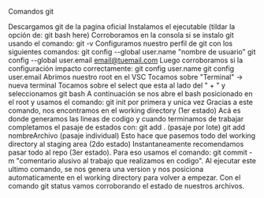 Comandos git

Descargamos git de la pagina oficial
Instalamos el ejecutable (tildar la opción de: git bash here)
Corroboramos en la consola si se instalo git usando el comando: git -v
Configuramos nuestro perfil de git con los siguientes comandos:
git config --global user.name "nombre de usuario"
git config --global user.email email@tuemail.com 
Luego corroboramos si la configuración impacto correctamente:
git config user.name
git config user.email
Abrimos nuestro root en el VSC
Tocamos sobre "Terminal" -> nueva terminal
Tocamos sobre el select que esta al lado del " + " y seleccionamos git bash
A continuación se nos abre el bash posicionado en el root y usamos el comando: git init por primera y unica vez
Gracias a este comando, nos encontramos en el working directory (1er estado) Acá es donde generamos las lineas de codigo y cuando terminamos de trabajar completamos el pasaje de estados con:
git add . (pasaje por lote)
git add nombreArchivo (pasaje individual)
Esto hace que pasemos todo del working directory al staging area (2do estado)
Instantaneamente recomendamos pasar todo al repo (3er estado). Para eso usamos el comando:
git commit -m "comentario alusivo al trabajo que realizamos en codigo". 
Al ejecutar este ultimo comando, se nos genera una version y nos posiciona automaticamente en el working directory para volver a empezar.
Con el comando git status vamos corroborando el estado de nuestros archivos.